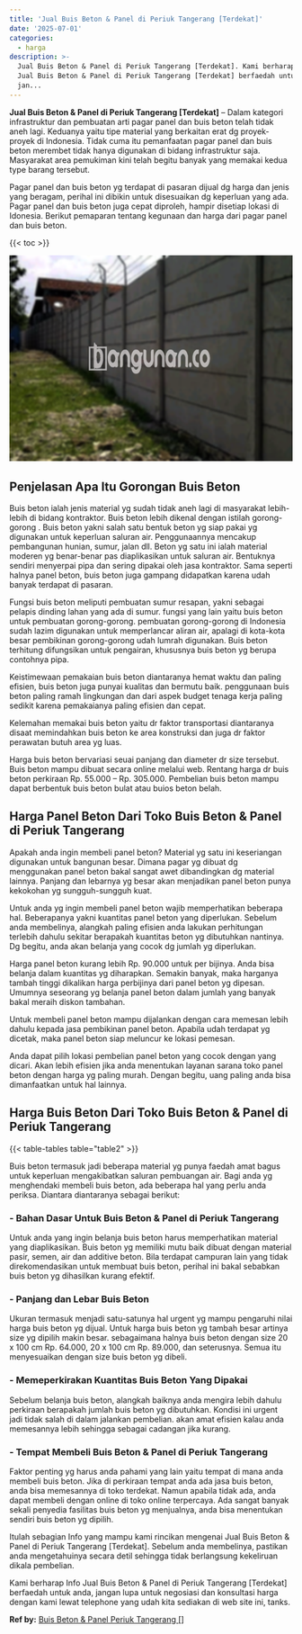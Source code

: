 ```yaml
---
title: 'Jual Buis Beton & Panel di Periuk Tangerang [Terdekat]'
date: '2025-07-01'
categories:
  - harga
description: >-
  Jual Buis Beton & Panel di Periuk Tangerang [Terdekat]. Kami berharap Info
  Jual Buis Beton & Panel di Periuk Tangerang [Terdekat] berfaedah untuk anda,
  jan...
---
```


**Jual Buis Beton & Panel di Periuk Tangerang \[Terdekat\]** – Dalam kategori infrastruktur dan pembuatan arti pagar panel dan buis beton telah tidak aneh lagi. Keduanya yaitu tipe material yang berkaitan erat dg proyek-proyek di Indonesia. Tidak cuma itu pemanfaatan pagar panel dan buis beton merembet tidak hanya digunakan di bidang infrastruktur saja. Masyarakat area pemukiman kini telah begitu banyak yang memakai kedua type barang tersebut.

Pagar panel dan buis beton yg terdapat di pasaran dijual dg harga dan jenis yang beragam, perihal ini dibikin untuk disesuaikan dg keperluan yang ada. Pagar panel dan buis beton juga cepat diproleh, hampir disetiap lokasi di Idonesia. Berikut pemaparan tentang kegunaan dan harga dari pagar panel dan buis beton.

{{< toc >}}

![Jual Buis Beton & Panel di Periuk Tangerang [Terdekat]](/images/jual-panel-buis-beton-murah-47.png)

## Penjelasan Apa Itu Gorongan Buis Beton

Buis beton ialah jenis material yg sudah tidak aneh lagi di masyarakat lebih-lebih di bidang kontraktor. Buis beton lebih dikenal dengan istilah gorong-gorong . Buis beton yakni salah satu bentuk beton yg siap pakai yg digunakan untuk keperluan saluran air. Penggunaannya mencakup pembangunan hunian, sumur, jalan dll. Beton yg satu ini ialah material moderen yg benar-benar pas diaplikasikan untuk saluran air. Bentuknya sendiri menyerpai pipa dan sering dipakai oleh jasa kontraktor. Sama seperti halnya panel beton, buis beton juga gampang didapatkan karena udah banyak terdapat di pasaran.

Fungsi buis beton meliputi pembuatan sumur resapan, yakni sebagai pelapis dinding lahan yang ada di sumur. fungsi yang lain yaitu buis beton untuk pembuatan gorong-gorong. pembuatan gorong-gorong di Indonesia sudah lazim digunakan untuk memperlancar aliran air, apalagi di kota-kota besar pembikinan gorong-gorong udah lumrah digunakan. Buis beton terhitung difungsikan untuk pengairan, khususnya buis beton yg berupa contohnya pipa.

Keistimewaan pemakaian buis beton diantaranya hemat waktu dan paling efisien, buis beton juga punyai kualitas dan bermutu baik. penggunaan buis beton paling ramah lingkungan dan dari aspek budget tenaga kerja paling sedikit karena pemakaianya paling efisien dan cepat.

Kelemahan memakai buis beton yaitu dr faktor transportasi diantaranya disaat memindahkan buis beton ke area konstruksi dan juga dr faktor perawatan butuh area yg luas.

Harga buis beton bervariasi seuai panjang dan diameter dr size tersebut. Buis beton mampu dibuat secara online melalui web. Rentang harga dr buis beton perkiraan Rp. 55.000 – Rp. 305.000. Pembelian buis beton mampu dapat berbentuk buis beton bulat atau buios beton belah.

## Harga Panel Beton Dari Toko Buis Beton & Panel di Periuk Tangerang

Apakah anda ingin membeli panel beton? Material yg satu ini keseriangan digunakan untuk bangunan besar. Dimana pagar yg dibuat dg menggunakan panel beton bakal sangat awet dibandingkan dg material lainnya. Panjang dan lebarnya yg besar akan menjadikan panel beton punya kekokohan yg sungguh-sungguh kuat.

Untuk anda yg ingin membeli panel beton wajib memperhatikan beberapa hal. Beberapanya yakni kuantitas panel beton yang diperlukan. Sebelum anda membelinya, alangkah paling efisien anda lakukan perhitungan terlebih dahulu sekitar berapakah kuantitas beton yg dibutuhkan nantinya. Dg begitu, anda akan belanja yang cocok dg jumlah yg diperlukan.

Harga panel beton kurang lebih Rp. 90.000 untuk per bijinya. Anda bisa belanja dalam kuantitas yg diharapkan. Semakin banyak, maka harganya tambah tinggi dikalikan harga perbijinya dari panel beton yg dipesan. Umumnya seseorang yg belanja panel beton dalam jumlah yang banyak bakal meraih diskon tambahan.

Untuk membeli panel beton mampu dijalankan dengan cara memesan lebih dahulu kepada jasa pembikinan panel beton. Apabila udah terdapat yg dicetak, maka panel beton siap meluncur ke lokasi pemesan.

Anda dapat pilih lokasi pembelian panel beton yang cocok dengan yang dicari. Akan lebih efisien jika anda menentukan layanan sarana toko panel beton dengan harga yg paling murah. Dengan begitu, uang paling anda bisa dimanfaatkan untuk hal lainnya.

## Harga Buis Beton Dari Toko Buis Beton & Panel di Periuk Tangerang

{{< table-tables table="table2" >}}

Buis beton termasuk jadi beberapa material yg punya faedah amat bagus untuk keperluan mengakibatkan saluran pembuangan air. Bagi anda yg menghendaki membeli buis beton, ada beberapa hal yang perlu anda periksa. Diantara diantaranya sebagai berikut:

### \- Bahan Dasar Untuk Buis Beton & Panel di Periuk Tangerang

Untuk anda yang ingin belanja buis beton harus memperhatikan material yang diaplikasikan. Buis beton yg memiliki mutu baik dibuat dengan material pasir, semen, air dan additive beton. Bila terdapat campuran lain yang tidak direkomendasikan untuk membuat buis beton, perihal ini bakal sebabkan buis beton yg dihasilkan kurang efektif.

### \- Panjang dan Lebar Buis Beton

Ukuran termasuk menjadi satu-satunya hal urgent yg mampu pengaruhi nilai harga buis beton yg dijual. Untuk harga buis beton yg tambah besar artinya size yg dipilih makin besar. sebagaimana halnya buis beton dengan size 20 x 100 cm Rp. 64.000, 20 x 100 cm Rp. 89.000, dan seterusnya. Semua itu menyesuaikan dengan size buis beton yg dibeli.

### \- Memeperkirakan Kuantitas Buis Beton Yang Dipakai

Sebelum belanja buis beton, alangkah baiknya anda mengira lebih dahulu perkiraan berapakah jumlah buis beton yg dibutuhkan. Kondisi ini urgent jadi tidak salah di dalam jalankan pembelian. akan amat efisien kalau anda memesannya lebih sehingga sebagai cadangan jika kurang.

### \- Tempat Membeli Buis Beton & Panel di Periuk Tangerang

Faktor penting yg harus anda pahami yang lain yaitu tempat di mana anda membeli buis beton. Jika di perkiraan tempat anda ada jasa buis beton, anda bisa memesannya di toko terdekat. Namun apabila tidak ada, anda dapat membeli dengan online di toko online terpercaya. Ada sangat banyak sekali penyedia fasilitas buis beton yg menjualnya, anda bisa menentukan sendiri buis beton yg dipilih.

Itulah sebagian Info yang mampu kami rincikan mengenai Jual Buis Beton & Panel di Periuk Tangerang \[Terdekat\]. Sebelum anda membelinya, pastikan anda mengetahuinya secara detil sehingga tidak berlangsung kekeliruan dikala pembelian.

Kami berharap Info Jual Buis Beton & Panel di Periuk Tangerang \[Terdekat\] berfaedah untuk anda, jangan lupa untuk negosiasi dan konsultasi harga dengan kami lewat telephone yang udah kita sediakan di web site ini, tanks.

**Ref by:** [Buis Beton & Panel Periuk Tangerang []](https://id.wikipedia.org/wiki/Buis)
